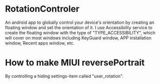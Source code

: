 # RotationControler
An android app to globally control your device's orientation by creating an floating window and set the orientation of it.
I use Accessibility service to create the floating window with the type of "TYPE_ACCESSIBILITY", which will cover on most windows including KeyGuard window, APP installation window, Recent apps window, etc.
# How to make MIUI reversePortrait
By controlling a hiding settings-item called "user_rotation". 
